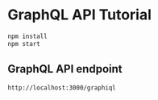 # GraphQL API Tutorial

```bash
npm install
npm start
```

## GraphQL API endpoint
```bash
http://localhost:3000/graphiql
```
